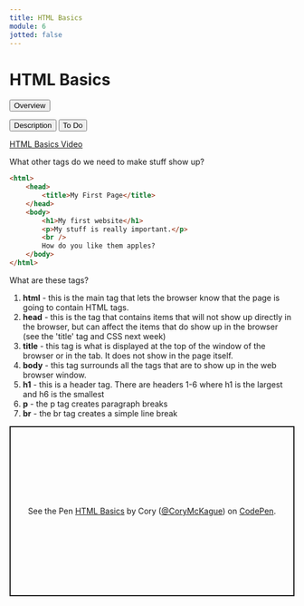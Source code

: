 ```yaml
---
title: HTML Basics
module: 6
jotted: false
---
```


# HTML Basics

<div class="tab">
  <button class="tablinks active" onclick="openTab(event, 'Overview')">Overview</button>
  
  <button class="tablinks" onclick="openTab(event, 'Description')">Description</button>
  <button class="tablinks" onclick="openTab(event, 'ToDo')">To Do</button>  
</div>

<!-- Tab content -->
<div id="Overview" class="tabcontent" style="display:block">

<p><a href="//www.youtube.com/embed/CeZfpz4_abw" data-lity>HTML Basics Video</a></p>

What other tags do we need to make stuff show up?

<div class="tabhtml" markdown="1">

```html
<html>
    <head>
        <title>My First Page</title>
    </head>
    <body>
        <h1>My first website</h1>
        <p>My stuff is really important.</p>
        <br />
        How do you like them apples?
    </body>
</html>
```

</div>

</div>

<div id="Description" class="tabcontent">

<p>What are these tags?</p>

<ol>
<li><b>html</b> - this is the main tag that lets the browser know that the page is going to contain HTML tags.</li>
<li><b>head</b> - this is the tag that contains items that will not show up directly in the browser, but can affect the items that do show up in the browser (see the 'title' tag and CSS next week)</li>
<li><b>title</b> - this tag is what is displayed at the top of the window of the browser or in the tab.  It does not show in the page itself.</li>
<li><b>body</b> - this tag surrounds all the tags that are to show up in the web browser window.</li>
<li><b>h1</b> - this is a header tag. There are headers 1-6 where h1 is the largest and h6 is the smallest</li>
<li><b>p</b> - the p tag creates paragraph breaks</li>
<li><b>br</b> - the br tag creates a simple line break</li>
</ol>

</div>


<div id="ToDo" class="tabcontent">

<p class="codepen" data-height="600" data-default-tab="html,result" data-slug-hash="zYzbMqz" data-editable="true" data-user="retrog4m3r" style="height: 300px; box-sizing: border-box; display: flex; align-items: center; justify-content: center; border: 2px solid; margin: 1em 0; padding: 1em;">
  <span>See the Pen <a href="https://codepen.io/coryMcKague/pen/XWGxWgV">
  HTML Basics</a> by Cory (<a href="https://codepen.io/coryMcKague/pen/XWGxWgV">@CoryMcKague</a>)
  on <a href="https://codepen.io">CodePen</a>.</span>
</p>
<script async src="https://cpwebassets.codepen.io/assets/embed/ei.js"></script>


</div>